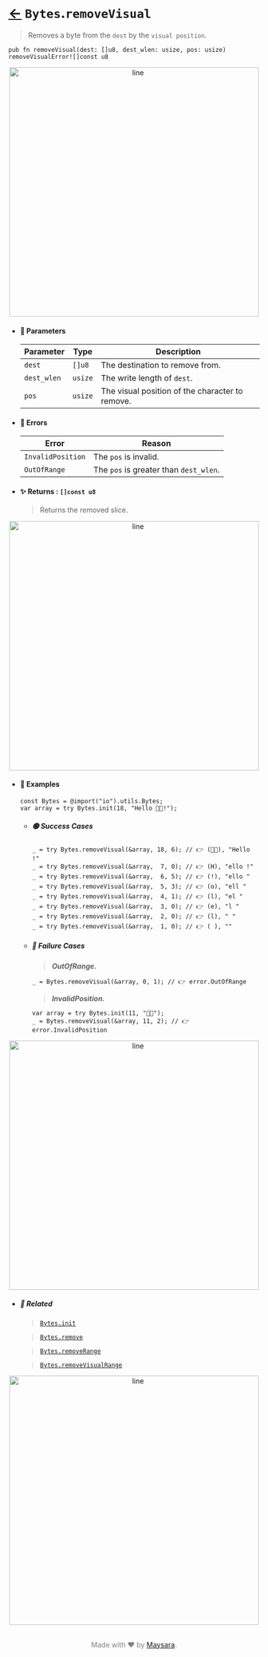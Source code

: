 # [←](../Bytes.md) `Bytes`.`removeVisual`

> Removes a byte from the `dest` by the `visual position`.

```zig
pub fn removeVisual(dest: []u8, dest_wlen: usize, pos: usize) removeVisualError![]const u8
```


<div align="center">
<img src="https://raw.githubusercontent.com/maysara-elshewehy/io-bench/refs/heads/main/dist/img/md/line.png" alt="line" style="width:500px;"/>
</div>

- #### 🧩 Parameters

    | Parameter   | Type    | Description                                     |
    | ----------- | ------- | ----------------------------------------------- |
    | `dest`      | `[]u8`  | The destination to remove from.                 |
    | `dest_wlen` | `usize` | The write length of `dest`.                     |
    | `pos`       | `usize` | The visual position of the character to remove. |

- #### 🚫 Errors

    | Error             | Reason                                 |
    | ----------------- | -------------------------------------- |
    | `InvalidPosition` | The `pos` is invalid.                  |
    | `OutOfRange`      | The `pos` is greater than `dest_wlen`. |

- #### ✨ Returns : `[]const u8`

    > Returns the removed slice.

<div align="center">
<img src="https://raw.githubusercontent.com/maysara-elshewehy/io-bench/refs/heads/main/dist/img/md/line.png" alt="line" style="width:500px;"/>
</div>

- #### 🧪 Examples

    ```zig
    const Bytes = @import("io").utils.Bytes;
    var array = try Bytes.init(18, "Hello 👨‍🏭!");
    ```

    - ##### 🟢 Success Cases

        ```zig
        _ = try Bytes.removeVisual(&array, 18, 6); // 👉 (👨‍🏭), "Hello !"
        _ = try Bytes.removeVisual(&array,  7, 0); // 👉 (H), "ello !"
        _ = try Bytes.removeVisual(&array,  6, 5); // 👉 (!), "ello "
        _ = try Bytes.removeVisual(&array,  5, 3); // 👉 (o), "ell "
        _ = try Bytes.removeVisual(&array,  4, 1); // 👉 (l), "el "
        _ = try Bytes.removeVisual(&array,  3, 0); // 👉 (e), "l "
        _ = try Bytes.removeVisual(&array,  2, 0); // 👉 (l), " "
        _ = try Bytes.removeVisual(&array,  1, 0); // 👉 ( ), ""
        ```

    - ##### 🔴 Failure Cases

        > **_OutOfRange._**

        ```zig
        _ = Bytes.removeVisual(&array, 0, 1); // 👉 error.OutOfRange
        ```

        > **_InvalidPosition._**

        ```zig
        var array = try Bytes.init(11, "👨‍🏭");
        _ = Bytes.removeVisual(&array, 11, 2); // 👉 error.InvalidPosition
        ```


<div align="center">
<img src="https://raw.githubusercontent.com/maysara-elshewehy/io-bench/refs/heads/main/dist/img/md/line.png" alt="line" style="width:500px;"/>
</div>

- ##### 🔗 Related

  > [`Bytes.init`](./init.md)

  > [`Bytes.remove`](./remove.md)

  > [`Bytes.removeRange`](./removeRange.md)

  > [`Bytes.removeVisualRange`](./removeVisualRange.md)

<div align="center">
<img src="https://raw.githubusercontent.com/maysara-elshewehy/io-bench/refs/heads/main/dist/img/md/line.png" alt="line" style="width:500px;"/>
</div>

<p align="center" style="color:grey;"><br />Made with ❤️ by <a href="http://github.com/maysara-elshewehy" target="blank">Maysara</a>.</p>